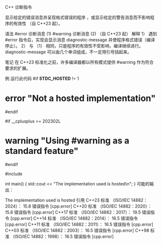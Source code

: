 C++ 诊断指令
 
显示给定的错误消息并呈现格式错误的程序 ，或显示给定的警告消息而不影响程序的有效性 （自 C++23 起）。

语法
#error 诊断消息	(1)	
#warning 诊断消息	(2)	（自 C++23 起）
解释
1） 遇到 #error 指令后，实现会显示消息 diagnostic-message 并使程序格式错误（编译停止）。
2） 与 （1） 相同，只是程序的有效性不受影响，编译继续进行。
diagnostic-message 可以由几个单词组成，不一定用引号括起来。

笔记
在 C++23 标准化之前，许多编译器都以所有模式提供 #warning 作为符合要求的扩展。

例
运行此代码
#if __STDC_HOSTED__ != 1
#   error "Not a hosted implementation"
#endif
 
#if __cplusplus >= 202302L
#   warning "Using #warning as a standard feature"
#endif
 
#include <iostream>
 
int main()
{
    std::cout << "The implementation used is hosted\n";
}
可能的输出：

The implementation used is hosted
引用
C++23 标准 （ISO/IEC 14882：2024）：
15.8 错误指令 [cpp.error]
C++20 标准 （ISO/IEC 14882：2020）：
15.8 错误指令 [cpp.error]
C++17 标准 （ISO/IEC 14882：2017）：
19.5 错误指令 [cpp.error]
C++14 标准 （ISO/IEC 14882：2014）：
16.5 错误指令 [cpp.error]
C++11 标准 （ISO/IEC 14882：2011）：
16.5 错误指令 [cpp.error]
C++03 标准 （ISO/IEC 14882：2003）：
16.5 错误指令 [cpp.error]
C++98 标准 （ISO/IEC 14882：1998）：
16.5 错误指令 [cpp.error]
